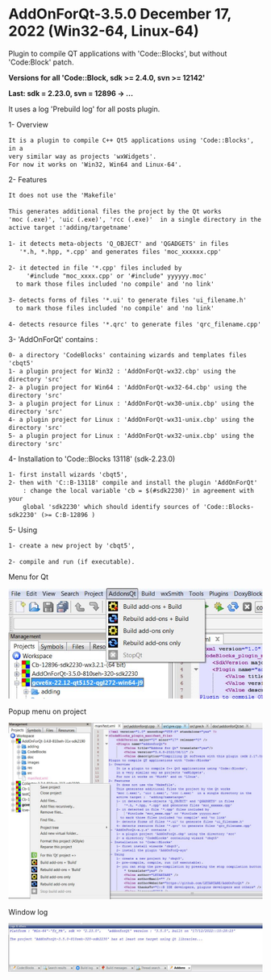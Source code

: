 # AddOnForQt-3.5.0 December 17, 2022 (Win32-64, Linux-64) 

Plugin to compile QT applications with 'Code::Blocks', but without 'Code:Block' patch.

**Versions for all 'Code::Block, sdk >= 2.4.0, svn >= 12142'**

**Last: sdk = 2.23.0, svn = 12896 -> ...**

It uses a log 'Prebuild log' for all posts plugin.

1- Overview

    It is a plugin to compile C++ Qt5 applications using 'Code::Blocks', in a 
	very similar way as projects 'wxWidgets'.
    For now it works on 'Win32, Win64 and Linux-64'.

2- Features

    It does not use the 'Makefile'

    This generates additional files the project by the Qt works
	'moc (.exe)', 'uic (.exe)', 'rcc (.exe)'  in a single directory in the 
	active target :'adding/targetname'

    1- it detects meta-objects 'Q_OBJECT' and 'QGADGETS' in files
       '*.h, *.hpp, *.cpp' and generates files 'moc_xxxxxx.cpp'

    2- it detected in file '*.cpp' files included by
         '#include "moc_xxxx.cpp' or '#include" yyyyyy.moc'
      to mark those files included 'no compile' and 'no link'

    3- detects forms of files '*.ui' to generate files 'ui_filename.h'
      to mark those files included 'no compile' and 'no link'

    4- detects resource files '*.qrc' to generate files 'qrc_filename.cpp'

3- 'AddOnForQt' contains :
	
	0- a directory 'CodeBlocks' containing wizards and templates files 'cbqt5'
	1- a plugin project for Win32 : 'AddOnForQt-wx32.cbp' using the directory 'src'
	2- a plugin project for Win64 : 'AddOnForQt-wx32-64.cbp' using the directory 'src'
	3- a plugin project for Linux : 'AddOnForQt-wx30-unix.cbp' using the directory 'src'
	4- a plugin project for Linux : 'AddOnForQt-wx31-unix.cbp' using the directory 'src'
	5- a plugin project for Linux : 'AddOnForQt-wx32-unix.cbp' using the directory 'src'
	
4- Installation to 'Code::Blocks 13118' (sdk-2.23.0)

	1- first install wizards 'cbqt5',
	2- then with 'C::B-13118' compile and install the plugin 'AddOnForQt' 
        : change the local variable 'cb = $(#sdk2230)' in agreement with your 
        global 'sdk2230' which should identify sources of 'Code::Blocks-sdk2230' (>= C:B-12896 )

5- Using

    1- create a new project by 'cbqt5',

    2- compile and run (if executable).


Menu for Qt

![Menu](https://github.com/LETARTARE/CB_AddonForQt/raw/Images/3.5/MenuAddon.png "MenuAddonForQt")

Popup menu on project

![Popup](https://github.com/LETARTARE/CB_AddonForQt/raw/Images/3.5/PopupAddon.png "PopUpAddonForQt")

Window log 

![LogAddonForQt](https://github.com/LETARTARE/CB_AddonForQt/raw/Images/3.5/LogAddon.png "LogAddonForQt")

